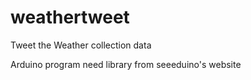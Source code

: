 weathertweet
============

Tweet the Weather collection data

Arduino program need library from seeeduino's website
